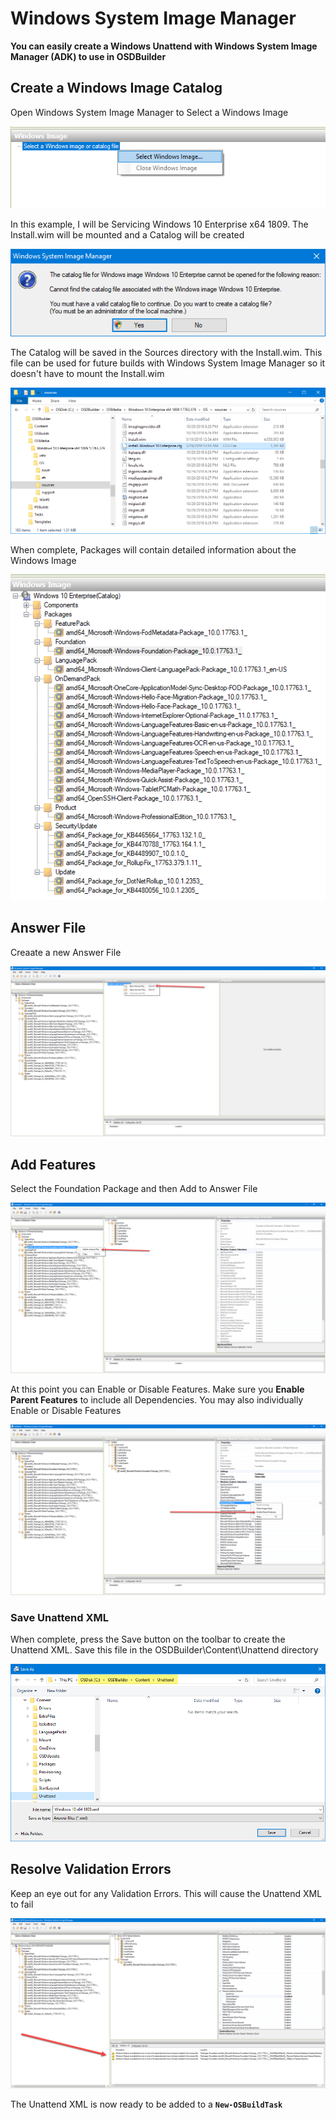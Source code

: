 # Windows System Image Manager

**You can easily create a Windows Unattend with Windows System Image Manager \(ADK\) to use in OSDBuilder**

## Create a Windows Image Catalog

Open Windows System Image Manager to Select a Windows Image

![](../../../../../.gitbook/assets/image%20%28158%29.png)

In this example, I will be Servicing Windows 10 Enterprise x64 1809.  The Install.wim will be mounted and a Catalog will be created

![](../../../../../.gitbook/assets/image%20%28102%29.png)

The Catalog will be saved in the Sources directory with the Install.wim.  This file can be used for future builds with Windows System Image Manager so it doesn't have to mount the Install.wim

![](../../../../../.gitbook/assets/image%20%28279%29.png)

When complete, Packages will contain detailed information about the Windows Image

![](../../../../../.gitbook/assets/image%20%28231%29.png)

## Answer File

Creaate a new Answer File

![](../../../../../.gitbook/assets/image%20%28226%29.png)

## Add Features

Select the Foundation Package and then Add to Answer File

![](../../../../../.gitbook/assets/image%20%2890%29.png)

At this point you can Enable or Disable Features.  Make sure you **Enable Parent Features** to include all Dependencies.  You may also individually Enable or Disable Features

![](../../../../../.gitbook/assets/image%20%28118%29.png)

### Save Unattend XML

When complete, press the Save button on the toolbar to create the Unattend XML.  Save this file in the OSDBuilder\Content\Unattend directory

![](../../../../../.gitbook/assets/image%20%28163%29.png)

## Resolve Validation Errors

Keep an eye out for any Validation Errors.  This will cause the Unattend XML to fail

![](../../../../../.gitbook/assets/image%20%28218%29.png)

The Unattend XML is now ready to be added to a **`New-OSBuildTask`**

